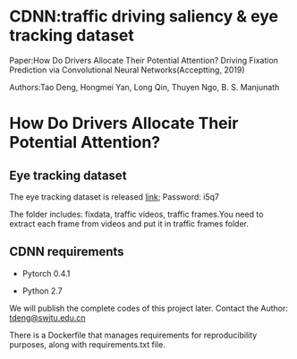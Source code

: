 # CDNN:traffic driving saliency & eye tracking dataset 
Paper:How Do Drivers Allocate Their Potential Attention? Driving Fixation Prediction via Convolutional Neural Networks(Acceptting, 2019)

Authors:Tao Deng, Hongmei Yan, Long Qin, Thuyen Ngo, B. S. Manjunath

# How Do Drivers Allocate Their Potential Attention?



## Eye tracking dataset
The eye tracking dataset is released [link](https://pan.baidu.com/s/1zyxvEQiMkmOkxmyDlDv0xA);     Password: i5q7

The folder includes: fixdata, traffic videos, traffic frames.You need to extract each frame from videos and put it in traffic frames folder.


## CDNN requirements
* Pytorch 0.4.1

* Python 2.7

We will publish the complete codes of this project later. Contact the Author: tdeng@swjtu.edu.cn

There is a Dockerfile that manages requirements for reproducibility purposes, along with requirements.txt file.

